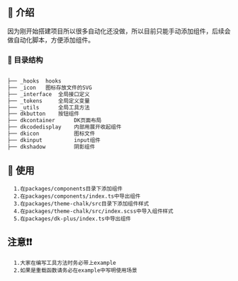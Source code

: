 
## 🤟 介绍

因为刚开始搭建项目所以很多自动化还没做，所以目前只能手动添加组件，后续会做自动化脚本，方便添加组件。

### 📖 目录结构

```bash

├── _hooks  hooks
├── _icon   图标存放文件的SVG
├── _interface  全局接口定义
├── _tokens     全局定义变量
├── _utils      全局工具方法
├── dkbutton    按钮组件
├── dkcontainer      DK页面布局
├── dkcodedisplay    内部用展开收起组件
├── dkicon           图标文件
├── dkinput          input组件
├── dkshadow         阴影组件
```

## 🌵 使用

```shell
  1.在packages/components目录下添加组件
  2.在packages/components/index.ts中导出组件
  3.在packages/theme-chalk/src目录下添加组件样式
  4.在packages/theme-chalk/src/index.scss中导入组件样式
  5.在packages/dk-plus/index.ts中导出组件
```

## 注意❗❗

```shell
  1.大家在编写工具方法时务必带上example
  2.如果是重载函数请务必在example中写明使用场景
```

